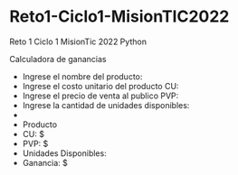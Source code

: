 # Reto1-Ciclo1-MisionTIC2022
Reto 1 Ciclo 1 MisionTic 2022 Python

Calculadora de ganancias

* Ingrese el nombre del producto: 
* Ingrese el costo unitario del producto CU: 
* Ingrese el precio de venta al publico PVP: 
* Ingrese la cantidad de unidades disponibles:
* 
* Producto 
* CU: $
* PVP: $
* Unidades Disponibles: 
* Ganancia: $